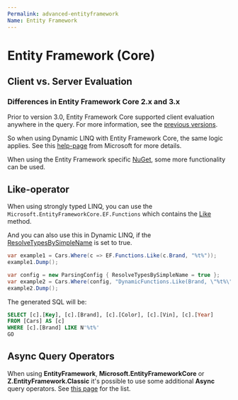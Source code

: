 ```yaml
---
Permalink: advanced-entityframework
Name: Entity Framework
---
```


# Entity Framework (Core)

## Client vs. Server Evaluation

### Differences in Entity Framework Core 2.x and 3.x

Prior to version 3.0, Entity Framework Core supported client evaluation anywhere in the query. For more information, see the [previous versions](https://docs.microsoft.com/en-us/ef/core/querying/client-eval#previous-versions).

So when using Dynamic LINQ with Entity Framework Core, the same logic applies. See this [help-page](https://docs.microsoft.com/en-us/ef/core/querying/client-eval) from Microsoft for more details.

When using the Entity Framework specific [NuGet](installation/nuget.md#Install-EntityFramework-versions-from-the-Dynamic-LINQ-Library), some more functionality can be used.

## Like-operator

When using strongly typed LINQ, you can use the `Microsoft.EntityFrameworkCore.EF.Functions` which contains the [Like](https://docs.microsoft.com/en-us/dotnet/api/microsoft.entityframeworkcore.dbfunctionsextensions.like?view=efcore-3.1) method.

And you can also use this in Dynamic LINQ, if the [ResolveTypesBySimpleName](advanced/configuration.md#ResolveTypesBySimpleName) is set to true.

```csharp
var example1 = Cars.Where(c => EF.Functions.Like(c.Brand, "%t%"));
example1.Dump();

var config = new ParsingConfig { ResolveTypesBySimpleName = true };
var example2 = Cars.Where(config, "DynamicFunctions.Like(Brand, \"%t%\")");
example2.Dump();
```

The generated SQL will be:

```sql
SELECT [c].[Key], [c].[Brand], [c].[Color], [c].[Vin], [c].[Year]
FROM [Cars] AS [c]
WHERE [c].[Brand] LIKE N'%t%'
GO
```

## Async Query Operators

When using **EntityFramework**, **Microsoft.EntityFrameworkCore** or **Z.EntityFramework.Classic** it's possible to use some additional **Async** query operators.
See [this page](basic/query-operators#Async-Query-Operators) for the list.
